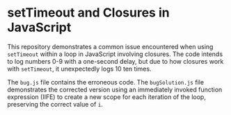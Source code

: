 # setTimeout and Closures in JavaScript

This repository demonstrates a common issue encountered when using `setTimeout` within a loop in JavaScript involving closures.  The code intends to log numbers 0-9 with a one-second delay, but due to how closures work with `setTimeout`, it unexpectedly logs 10 ten times.

The `bug.js` file contains the erroneous code. The `bugSolution.js` file demonstrates the corrected version using an immediately invoked function expression (IIFE) to create a new scope for each iteration of the loop, preserving the correct value of `i`.